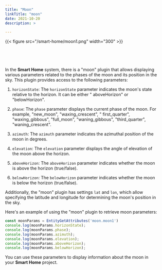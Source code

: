```yaml
---
title: "Moon"
linkTitle: "moon"
date: 2021-10-20
description: >
  
---
```


{{< figure src="/smart-home/moon1.png" width="300" >}}

&nbsp;

&nbsp;

In the **Smart Home** system, there is a "moon" plugin that allows displaying various parameters related to the phases
of the moon and its position in the sky. This plugin provides access to the following parameters:

1. `horizonState`: The `horizonState` parameter indicates the moon's state relative to the horizon. It can be either "
   aboveHorizon" or "belowHorizon".

2. `phase`: The `phase` parameter displays the current phase of the moon. For example, "new_moon", "waxing_crescent", "
   first_quarter", "waxing_gibbous", "full_moon", "waning_gibbous", "third_quarter", "waning_crescent".

3. `azimuth`: The `azimuth` parameter indicates the azimuthal position of the moon in degrees.

4. `elevation`: The `elevation` parameter displays the angle of elevation of the moon above the horizon.

5. `aboveHorizon`: The `aboveHorizon` parameter indicates whether the moon is above the horizon (true/false).

6. `belowHorizon`: The `belowHorizon` parameter indicates whether the moon is below the horizon (true/false).

Additionally, the "moon" plugin has settings `lat` and `lon`, which allow specifying the latitude and longitude for
determining the moon's position in the sky.

Here's an example of using the "moon" plugin to retrieve moon parameters:

```javascript
const moonParams = EntityGetAttributes('moon.moon1')
console.log(moonParams.horizonState);
console.log(moonParams.phase);
console.log(moonParams.azimuth);
console.log(moonParams.elevation);
console.log(moonParams.aboveHorizon);
console.log(moonParams.belowHorizon);
```

You can use these parameters to display information about the moon in your **Smart Home** project.
